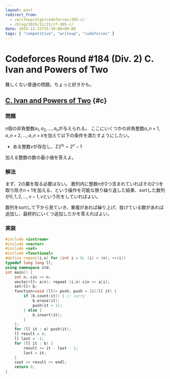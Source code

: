 ```yaml
---
layout: post
redirect_from:
  - /writeup/algo/codeforces/305-c/
  - /blog/2015/11/21/cf-305-c/
date: 2015-11-21T15:39:08+09:00
tags: [ "competitive", "writeup", "codeforces" ]
---
```


# Codeforces Round #184 (Div. 2) C. Ivan and Powers of Two

難しくない普通の問題。ちょっと好きかも。

<!-- more -->

## [C. Ivan and Powers of Two](http://codeforces.com/contest/305/problem/C) {#c}

### 問題

$n$個の非負整数$a_1, a_2, \dots, a_n$が与えられる。
ここにいくつかの非負整数$a\_{n+1}, a\_{n+2}, \dots, a\_{n+k}$を加えて以下の条件を満たすようにしたい。

-   ある整数$v$が存在し、$\Sigma 2^{a_i} = 2^v-1$

加える整数の数の最小値を答えよ。

### 解法

まず、2の羃を取る必要はない。
数列内に整数$n$が2つ含まれていればその2つを取り除き$n+1$を加える、という操作を可能な限り繰り返した結果、sortした数列が$0, 1, 2, \dots, v-1, v$という形をしていればよい。

数列をsortして下から見ていき、重複があれば繰り上げ、抜けている数があれば追加し、最終的にいくつ追加したかを答えればよい。

### 実装

``` c++
#include <iostream>
#include <vector>
#include <set>
#include <functional>
#define repeat(i,n) for (int i = 0; (i) < (n); ++(i))
typedef long long ll;
using namespace std;
int main() {
    int n; cin >> n;
    vector<ll> a(n); repeat (i,n) cin >> a[i];
    set<ll> b;
    function<void (ll)> push; push = [&](ll it) {
        if (b.count(it)) { // carry
            b.erase(it);
            push(it + 1);
        } else {
            b.insert(it);
        }
    };
    for (ll it : a) push(it);
    ll result = 0;
    ll last = -1;
    for (ll it : b) {
        result += it - last - 1;
        last = it;
    }
    cout << result << endl;
    return 0;
}
```
